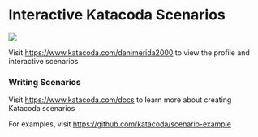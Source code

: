 # Interactive Katacoda Scenarios

[![](http://shields.katacoda.com/katacoda/danimerida2000/count.svg)](https://www.katacoda.com/danimerida2000 "Get your profile on Katacoda.com")

Visit https://www.katacoda.com/danimerida2000 to view the profile and interactive scenarios

### Writing Scenarios
Visit https://www.katacoda.com/docs to learn more about creating Katacoda scenarios

For examples, visit https://github.com/katacoda/scenario-example
